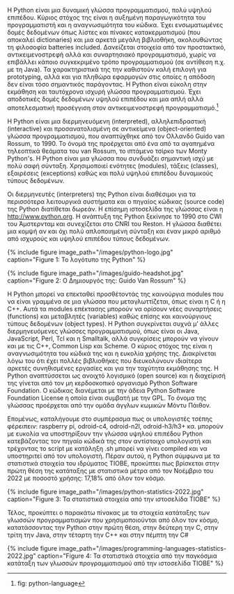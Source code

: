 Η Python είναι μια δυναμική γλώσσα προγραμματισμού, πολύ υψηλού
επιπέδου. Κύριος στόχος της είναι η αυξημένη παραγωγικότητα του
προγραμματιστή και η αναγνωσιμότητα του κώδικα. Έχει ενσωματωμένες δομές
δεδομένων όπως λίστες και πίνακες κατακερματισμού (που αποκαλεί dictionaries)
και μια αρκετά μεγάλη βιβλιοθήκη, ακολουθώντας τη φιλοσοφία batteries included.
Δανείζεται στοιχεία από τον προστακτικό, αντικειμενοστρεφή αλλά και συναρτησιακό
προγραμματισμό, χωρίς να επιβάλλει κάποιο συγκεκριμένο τρόπο
προγραμματισμού (σε αντίθεση π.χ. με τη Java).
Τα χαρακτηριστικά της την καθιστούν καλή επιλογή για prototyping, αλλά και για
πληθώρα εφαρμογών στις οποίες η απόδοση δεν είναι τόσο σημαντικός παράγοντας.
Η Python είναι εύκολη στην εκμάθηση και ταυτόχρονα ισχυρή γλώσσα
προγραμματισμού. Έχει αποδοτικές δομές δεδομένων υψηλού επιπέδου και μια
απλή αλλά αποτελεσματική προσέγγιση στον αντικειμενοστρεφή προγραμματισμό.[^1]

Η Python είναι μια διερμηνευόμενη (interpreted), αλληλεπιδραστική (interactive) και
προσανατολισμένη σε αντικείμενα (object-oriented) γλώσσα προγραμματισμού, που
αναπτύχθηκε από τον Ολλανδό Guido van Rossum, το 1990. Το όνομά της
προέρχεται από ένα από τα αγαπημένα τηλεοπτικά θεάματα του van Rossum, το
ιπτάμενο τσίρκο των Monty Python's. Η Python είναι μια γλώσσα που συνδυάζει σημαντική ισχύ με πολύ σαφή σύνταξη.
Χρησιμοποιεί ενότητες (modules), τάξεις (classes), εξαιρέσεις (exceptions) καθώς
και πολύ υψηλού επιπέδου δυναμικούς τύπους δεδομένων.

Οι διερμηνευτές (interpreters) της Python είναι διαθέσιμοι για τα περισσότερα λειτουργικά
συστήματα και ο πηγαίος κώδικας (source code) της Python διατίθεται δωρεάν. Η επίσημη 
ιστοσελίδα της γλώσσας είναι η http://www.python.org. Η ανάπτυξη της Python ξεκίνησε το 1990
στο CWI του Άμστερνταμ και συνεχίζεται στο CNRI του Reston. Η γλώσσα διαθέτει μια κομψή αν και
όχι πολύ απλοποιημένη σύνταξη και έναν μικρό αριθμό από ισχυρούς και υψηλού επιπέδου τύπους δεδομένων.

{% include figure image_path="/images/python-logo.jpg" caption="Figure 1: To λογότυπο της Python" %}

{% include figure image_path="/images/guido-headshot.jpg" caption="Figure 2: Ο Δημιουργός της: Guido Van Rossum" %}

Η Python μπορεί να επεκταθεί προσθέτοντάς της καινούργια modules που να είναι γραμμένα σε μια
γλώσσα που μεταγλωττίζεται, όπως είναι η C ή η C++. Αυτά τα modules επέκτασης μπορούν να 
ορίσουν νέες συναρτήσεις (functions) και μεταβλητές (variables) καθώς επίσης και καινούργιους
τύπους δεδομένων (object types). Η Python συγκρίνεται συχνά μ’ άλλες διερμηνευόμενες γλώσσες
προγραμματισμού, όπως είναι οι Java, JavaScript, Perl, Tcl και η Smalltalk, αλλά συγκρίσεις
μπορούν να γίνουν και με τις C++, Common Lisp και Scheme.
Ο κύριος στόχος της είναι η αναγνωσιμότητα του κώδικά της και η ευκολία χρήσης
της. Διακρίνεται λόγω του ότι έχει πολλές βιβλιοθήκες που διευκολύνουν ιδιαίτερα
αρκετές συνηθισμένες εργασίες και για την ταχύτητα εκμάθησης της.
Η Python αναπτύσσεται ως ανοιχτό λογισμικό (open source) και η διαχείρισή της
γίνεται από τον μη κερδοσκοπικό οργανισμό Python Software Foundation. Ο
κώδικας διανέμεται με την άδεια Python Software Foundation License η οποία είναι
συμβατή με την GPL. Το όνομα της γλώσσας προέρχεται από την ομάδα άγγλων
κωμικών Μόντυ Πάιθον.

Eπομένως, καταλήγουμε στο συμπέρασμα πως οι υπολογιστές τσέπης φέρειπειν: raspberry pi, odroid-c4,
odroid-n2l, odroid-h3/h3+ κα. μπορούν με ευκολία να υποστηρίξουν την γλώσσα υψηλού επιπέδου Python
κατεβάζοντας τον πηγαίο κώδικά της στον αντίστοιχο υπολογιστή και τρέχοντας το script με κατάληξη .sh
μπορεί να γίνει compiled και να υποστηριτεί από τον υπολογιστή. Πέραν αυτού, η Python σύμφωνα με τα
στατιστικά στοιχεία του ιδρύματος TIOBE, προκύπτει πως βρίσκεται στην πρώτη θέση της κατάταξης
με στατιστικά μέτρα από τον Νοέμβριο του 2022 με ποσοστό χρήσης: 17,18% από όλον τον κόσμο. 

{% include figure image_path="/images/python-statistics-2022.jpg" caption="Figure 3: Τα στατιστικά στοιχεία από την ιστοσελίδα TIOBE" %}

Τέλος, προκύπτει ο παρακάτω πίνακας με τα στοιχεία κατάταξης των γλωσσών προγραμματισμών που 
χρησιμοποιούνται από όλον τον κόσμο, κατατάσσοντας την Python στην πρώτη θέση, στην δεύτερη την
C, στην τρίτη την Java, στην τέταρτη την C++ και στην πέμπτη την C#

{% include figure image_path="/images/programming-languages-statistics-2022.jpg" caption="Figure 4: Τα στατιστικά στοιχεία από την παγκόσμια κατάταξη των γλωσσών προγραμματισμού από την ιστοσελίδα TIOBE" %}

[^1]: fig: python-language
